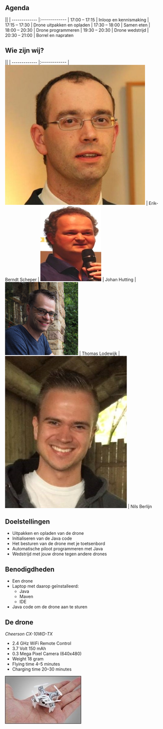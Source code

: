 ## Agenda

||
| ------------- |:-------------
| 17:00 – 17:15 | Inloop en kennismaking
| 17:15 – 17:30 | Drone uitpakken en opladen
| 17:30 – 18:00 | Samen eten
| 18:00 – 20:30 | Drone programmeren
| 19:30 – 20:30 | Drone wedstrijd
| 20:30 – 21:00 | Borrel en napraten


## Wie zijn wij?

||
| ------------- |:-------------
| ![headshot](images/us/erik-berndt.jpg) | Erik-Berndt Scheper <!-- .element: style="vertical-align: middle;" -->
| ![headshot](images/us/johanhutting.png) | Johan Hutting    <!-- .element: style="vertical-align: middle;" -->
| ![headshot](images/us/thomas.png)      | Thomas Lodewijk     <!-- .element: style="vertical-align: middle;" -->
| ![headshot](images/us/nils.jpg)      | Nils Berlijn    <!-- .element: style="vertical-align: middle;" -->


## Doelstellingen

- Uitpakken en opladen van de drone
- Initialiseren van de Java code
- Het besturen van de drone met je toetsenbord
- Automatische piloot programmeren met Java
- Wedstrijd met jouw drone tegen andere drones


## Benodigdheden

- Een drone
- Laptop met daarop geïnstalleerd:
  - Java
  - Maven
  - IDE
- Java code om de drone aan te sturen


## De drone

*Cheerson CX-10WD-TX*

- 2.4 GHz WiFi Remote Control
- 3.7 Volt 150 mAh
- 0.3 Mega Pixel Camera (640x480)
- Weight 18 gram
- Flying time 4–5 minutes
- Charging time 20–30 minutes

![logo](images/CW-10wd-tx-drone.jpg)
